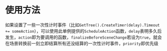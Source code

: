 # 使用方法
如果设置了一些一次性计时事件（比如`GetTree().CreateTimer(delay).Timeout += someAction`），可以使用此单例提供的`ScheduleAction`函数，`delay`表明多久后发生，`action`即为要调用的函数，`finalizeBeforeSceneChange`若设为`true`，就会在场景转换前一刻立即结算所有还没结算的一次性计时事件，`priority`即优先级